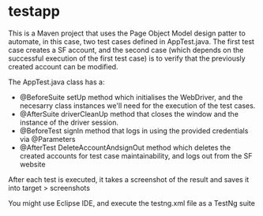 # testapp
This is a Maven project that uses the Page Object Model design patter to automate, in this case, two test cases defined in AppTest.java.
The first test case creates a SF account, and the second case (which depends on the successful execution of the first test case) is to verify that the previously created account can be modified.

The AppTest.java class has a:
- @BeforeSuite setUp method which initialises the WebDriver, and the necesarry class instances we'll need for the execution of the test cases.
- @AfterSuite driverCleanUp method that closes the window and the instance of the driver session.
- @BeforeTest signIn method that logs in using the provided credentials via @Parameters
- @AfterTest DeleteAccountAndsignOut method which deletes the created accounts for test case maintainability, and logs out from the SF website

After each test is executed, it takes a screenshot of the result and saves it into target > screenshots

You might use Eclipse IDE, and execute the testng.xml file as a TestNg suite
